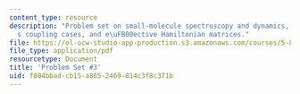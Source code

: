 ```yaml
---
content_type: resource
description: "Problem set on small-molecule spectroscopy and dynamics, Hund\u2019\
  s coupling cases, and e\uFB00ective Hamiltonian matrices."
file: https://ol-ocw-studio-app-production.s3.amazonaws.com/courses/5-80-small-molecule-spectroscopy-and-dynamics-fall-2008/f804bbadcb15a8652469814c3f8c371b_ps3_1987.pdf
file_type: application/pdf
resourcetype: Document
title: 'Problem Set #3'
uid: f804bbad-cb15-a865-2469-814c3f8c371b
---
```

